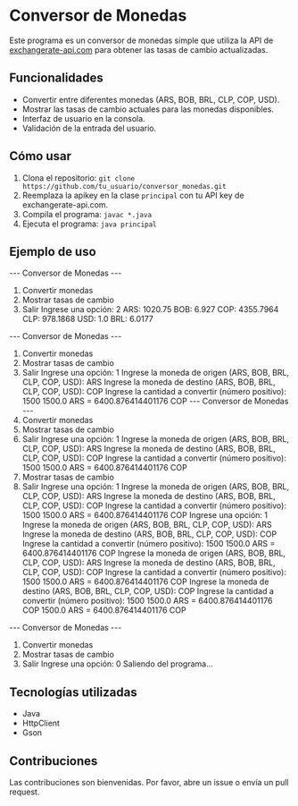 # Conversor de Monedas

Este programa es un conversor de monedas simple que utiliza la API de [exchangerate-api.com](https://www.exchangerate-api.com/) para obtener las tasas de cambio actualizadas.

## Funcionalidades

* Convertir entre diferentes monedas (ARS, BOB, BRL, CLP, COP, USD).
* Mostrar las tasas de cambio actuales para las monedas disponibles.
* Interfaz de usuario en la consola.
* Validación de la entrada del usuario.

## Cómo usar

1. Clona el repositorio: `git clone https://github.com/tu_usuario/conversor_monedas.git`
2. Reemplaza la apikey en la clase `principal` con tu API key de exchangerate-api.com.
3. Compila el programa: `javac *.java`
4. Ejecuta el programa: `java principal`

## Ejemplo de uso

--- Conversor de Monedas ---
1. Convertir monedas
2. Mostrar tasas de cambio
0. Salir
Ingrese una opción: 2
ARS: 1020.75
BOB: 6.927
COP: 4355.7964
CLP: 978.1868
USD: 1.0
BRL: 6.0177

--- Conversor de Monedas ---
1. Convertir monedas
2. Mostrar tasas de cambio
0. Salir
Ingrese una opción: 1
Ingrese la moneda de origen (ARS, BOB, BRL, CLP, COP, USD): ARS
Ingrese la moneda de destino (ARS, BOB, BRL, CLP, COP, USD): COP
Ingrese la cantidad a convertir (número positivo): 1500
1500.0 ARS = 6400.876414401176 COP
--- Conversor de Monedas ---
1. Convertir monedas
2. Mostrar tasas de cambio
0. Salir
Ingrese una opción: 1
Ingrese la moneda de origen (ARS, BOB, BRL, CLP, COP, USD): ARS
Ingrese la moneda de destino (ARS, BOB, BRL, CLP, COP, USD): COP
Ingrese la cantidad a convertir (número positivo): 1500
1500.0 ARS = 6400.876414401176 COP
2. Mostrar tasas de cambio
0. Salir
Ingrese una opción: 1
Ingrese la moneda de origen (ARS, BOB, BRL, CLP, COP, USD): ARS
Ingrese la moneda de destino (ARS, BOB, BRL, CLP, COP, USD): COP
Ingrese la cantidad a convertir (número positivo): 1500
1500.0 ARS = 6400.876414401176 COP
Ingrese una opción: 1
Ingrese la moneda de origen (ARS, BOB, BRL, CLP, COP, USD): ARS
Ingrese la moneda de destino (ARS, BOB, BRL, CLP, COP, USD): COP
Ingrese la cantidad a convertir (número positivo): 1500
1500.0 ARS = 6400.876414401176 COP
Ingrese la moneda de origen (ARS, BOB, BRL, CLP, COP, USD): ARS
Ingrese la moneda de destino (ARS, BOB, BRL, CLP, COP, USD): COP
Ingrese la cantidad a convertir (número positivo): 1500
1500.0 ARS = 6400.876414401176 COP
Ingrese la moneda de destino (ARS, BOB, BRL, CLP, COP, USD): COP
Ingrese la cantidad a convertir (número positivo): 1500
1500.0 ARS = 6400.876414401176 COP
1500.0 ARS = 6400.876414401176 COP

--- Conversor de Monedas ---
1. Convertir monedas
2. Mostrar tasas de cambio
0. Salir
Ingrese una opción: 0
Saliendo del programa...

## Tecnologías utilizadas

* Java
* HttpClient
* Gson

## Contribuciones

Las contribuciones son bienvenidas. Por favor, abre un issue o envía un pull request.
